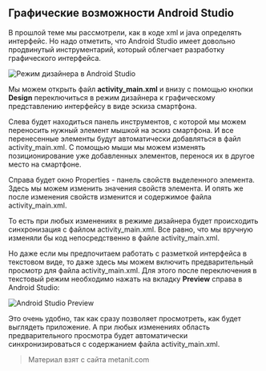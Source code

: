 ## Графические возможности Android Studio

В прошлой теме мы рассмотрели, как в коде xml и java определять интерфейс. Но надо отметить, что Android Studio имеет довольно продвинутый инструментарий, который облегчает разработку графического интерфейса.

![Режим дизайнера в Android Studio](https://metanit.com/java/android/pics/3.6.png)

Мы можем открыть файл **activity_main.xml** и внизу с помощью кнопки **Design** переключиться в режим дизайнера к графическому представлению интерфейсу в виде эскиза смартфона.

Слева будет находиться панель инструментов, с которой мы можем переносить нужный элемент мышкой на эскиз смартфона. И все перенесенные элементы будут автоматически добавляться в файл activity_main.xml. С помощью мыши мы можем изменять позиционирование уже добавленных элементов, перенося их в другое место на смартфоне.

Справа будет окно Properties - панель свойств выделенного элемента. Здесь мы можем изменить значения свойств элемента. И опять же после изменения свойств изменится и содержимое файла activity_main.xml.

То есть при любых изменениях в режиме дизайнера будет происходить синхронизация с файлом activity_main.xml. Все равно, что мы вручную изменяли бы код непосредственно в файле activity_main.xml.

Но даже если мы предпочитаем работать с разметкой интерфейса в текстовом виде, то даже здесь мы можем включить предварительный просмотр для файла activity_main.xml. Для этого после переключения в текстовый режим необходимо нажать на вкладку **Preview** справа в Android Studio:

![Android Studio Preview](https://metanit.com/java/android/pics/3.7.png)

Это очень удобно, так как сразу позволяет просмотреть, как будет выглядеть приложение. А при любых изменениях область предварительного просмотра будет автоматически синхронизироваться с содержанием файла activity_main.xml.


> Материал взят с сайта metanit.com